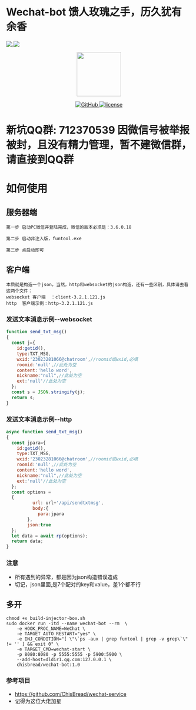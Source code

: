 # Wechat-bot 馈人玫瑰之手，历久犹有余香
<a href="https://github.com/cixingguangming55555/wechat-bot">
  <img align="center" src="https://github-readme-stats.vercel.app/api/pin/?username=cixingguangming55555&repo=wechat-bot" />
</a>
<a href="https://github.com/cixingguangming55555/wechat-bot">
  <img align="center" src="https://github-readme-stats.vercel.app/api/top-langs/?username=cixingguangming55555&layout=compact" />
</a>

<p align="center">
  <img src="https://i.loli.net/2020/05/09/HXClIf5A2EpUG4u.png" width="120">
</p>

<p align="center">
   <a href="https://github.com/cixingguangming55555/wechat-bot/blob/master/LICENSE">
    <img src="https://img.shields.io/github/license/cixingguangming55555/wechat-bot" alt="GitHub">
  </a>
  <a href="https://github.com/cixingguangming55555/wechat-bot/releases">
    <img src="https://img.shields.io/github/v/release/cixingguangming55555/wechat-bot?include_prereleases" alt="license">
  </a>
</p>

# 新坑QQ群: 712370539 因微信号被举报被封，且没有精力管理，暂不建微信群，请直接到QQ群
# 如何使用

## 服务器端
```
第一步 启动PC微信并登陆完成，微信的版本必须是：3.6.0.18

第二步 启动非注入版，funtool.exe

第三步 点启动即可
```
## 客户端
```
本质就是构造一个json，当然，http和websocket的json构造，还有一些区别，具体请去看  这两个文件：
websocket 客户端  ：client-3.2.1.121.js 
http  客户端示例：http-3.2.1.121.js 
```
### 发送文本消息示例--websocket
```javascript
function send_txt_msg()
{
  const j={
    id:getid(),
    type:TXT_MSG,
    wxid:'23023281066@chatroom',//roomid或wxid,必填
    roomid:'null',//此处为空
    content:'hello word',
    nickname:"null",//此处为空
    ext:'null'//此处为空
  };
  const s = JSON.stringify(j);
  return s;
}
```

### 发送文本消息示例--http
```javascript
async function send_txt_msg()
{
  const jpara={
    id:getid(),
    type:TXT_MSG,
    wxid:'23023281066@chatroom',//roomid或wxid,必填
    roomid:'null',//此处为空
    content:'hello word',
    nickname:"null",//此处为空
    ext:'null'//此处为空
  };
  const options =
  {
          url: url+'/api/sendtxtmsg',
          body:{
            para:jpara
        },
        json:true
  };
  let data = await rp(options);
  return data;
}
```
### 注意 
* 所有遇到的异常，都是因为json构造错误造成
* 切记，json里面,是7个配对的key和value，差1个都不行

## 多开
```
chmod +x build-injector-box.sh
sudo docker run -itd --name wechat-bot --rm  \
    -e HOOK_PROC_NAME=WeChat \
    -e TARGET_AUTO_RESTART="yes" \
    -e INJ_CONDITION="[ \"\`ps -aux | grep funtool | grep -v grep\`\" != '' ] && exit 0" \
    -e TARGET_CMD=wechat-start \
    -p 8080:8080 -p 5555:5555 -p 5900:5900 \
    --add-host=dldir1.qq.com:127.0.0.1 \
    chisbread/wechat-bot:1.0
```
### 参考项目
* https://github.com/ChisBread/wechat-service
* 记得为这位大佬加星
